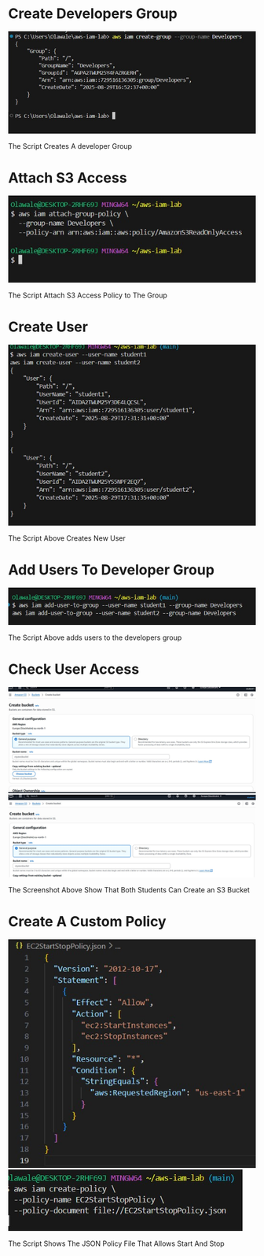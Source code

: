 
# Create Developers Group

![IAM GROUP](./screenshots/IAM%20Group.jpg)

  The Script Creates A developer Group


# Attach S3 Access

![S3 Access](./screenshots/S3Access.jpg)

The Script Attach S3 Access Policy to The  Group

# Create User

![Create User](./screenshots/Create%20User.jpg)

The Script Above Creates New User

# Add Users To Developer Group

![ADD USER](./screenshots/Add%20User%20To%20Group.jpg)

The Script Above adds users to the developers group

# Check User Access
 ![Check User Access](./screenshots/S3UserAccess.jpg)
 ![Check User Access](./screenshots/student%202.jpg)

 The Screenshot Above Show That Both Students Can Create an S3 Bucket





# Create A Custom Policy
![Custom policy](./screenshots/ESC2%20Start%20and%20Stop.%20json.jpg)
![Custom Policy](./screenshots/json2.jpg)

The Script Shows The JSON Policy File That Allows Start And Stop